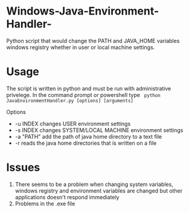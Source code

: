 # Windows-Java-Environment-Handler-
Python script that would change the PATH and JAVA_HOME variables windows registry whether in user or local machine settings. 

<h1> Usage </h1>
The script is written in python and must be run with administrative privelege. In the command prompt or  powershell type 
<code> python JavaEnvironmentHandler.py [options] [arguments] </code>
<p>Options</p>
<ul>
  <li> -u INDEX       changes USER environment settings </li>  
  <li> -s INDEX       changes SYSTEM/LOCAL MACHINE environment settings </li> 
  <li> -a "PATH"      add the path of java home directory to a text file </li>
  <li> -r             reads the java home directories that is written on a file </li>  
</ul>



<h1> Issues </h1>
<ol>
  <li>There seems to be a problem when changing system variables, windows registry and environment variables are changed but other applications doesn't respond immediately </li>
  <li>Problems in the .exe file </li>
</ol>
